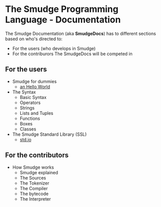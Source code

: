 # The Smudge Programming Language - Documentation
The Smudge Documentation (aka **SmudgeDocs**) has to different sections based on who's directed to:
 - For the users (who develops in Smudge)
 - For the contriburors
 The SmudgeDocs will be competed in 

## For the users
- Smudge for dummies
    - [an Hello World](../README.md#language-overview)
- The Syntax
    - Basic Syntax
    - Operators
    - Strings
    - Lists and Tuples
    - Functions
    - Boxes
    - Classes
- The Smudge Standard Library (SSL)
    - [std.io](stdio.md)

## For the contributors
- How Smudge works
    - Smudge explained
    - The Sources
    - The Tokenizer
    - The Compiler
    - The bytecode
    - The Interpreter
